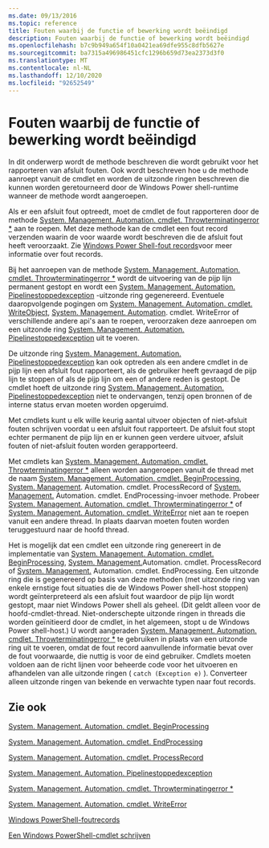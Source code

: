 ```yaml
---
ms.date: 09/13/2016
ms.topic: reference
title: Fouten waarbij de functie of bewerking wordt beëindigd
description: Fouten waarbij de functie of bewerking wordt beëindigd
ms.openlocfilehash: b7c9b949a654f10a0421ea69dfe955c8dfb5627e
ms.sourcegitcommit: ba7315a496986451cfc1296b659d73ea2373d3f0
ms.translationtype: MT
ms.contentlocale: nl-NL
ms.lasthandoff: 12/10/2020
ms.locfileid: "92652549"
---
```

# <a name="terminating-errors"></a>Fouten waarbij de functie of bewerking wordt beëindigd

In dit onderwerp wordt de methode beschreven die wordt gebruikt voor het rapporteren van afsluit fouten. Ook wordt beschreven hoe u de methode aanroept vanuit de cmdlet en worden de uitzonde ringen beschreven die kunnen worden geretourneerd door de Windows Power shell-runtime wanneer de methode wordt aangeroepen.

Als er een afsluit fout optreedt, moet de cmdlet de fout rapporteren door de methode [System. Management. Automation. cmdlet. Throwterminatingerror *](/dotnet/api/System.Management.Automation.Cmdlet.ThrowTerminatingError) aan te roepen. Met deze methode kan de cmdlet een fout record verzenden waarin de voor waarde wordt beschreven die de afsluit fout heeft veroorzaakt. Zie [Windows Power Shell-fout records](./windows-powershell-error-records.md)voor meer informatie over fout records.

Bij het aanroepen van de methode [System. Management. Automation. cmdlet. Throwterminatingerror *](/dotnet/api/System.Management.Automation.Cmdlet.ThrowTerminatingError) wordt de uitvoering van de pijp lijn permanent gestopt en wordt een [System. Management. Automation. Pipelinestoppedexception](/dotnet/api/System.Management.Automation.PipelineStoppedException) -uitzonde ring gegenereerd. Eventuele daaropvolgende pogingen om [System. Management. Automation. cmdlet. WriteObject](/dotnet/api/System.Management.Automation.Cmdlet.WriteObject), [System. Management. Automation](/dotnet/api/System.Management.Automation.Cmdlet.WriteError). cmdlet. WriteError of verschillende andere api's aan te roepen, veroorzaken deze aanroepen om een uitzonde ring [System. Management. Automation. Pipelinestoppedexception](/dotnet/api/System.Management.Automation.PipelineStoppedException) uit te voeren.

De uitzonde ring [System. Management. Automation. Pipelinestoppedexception](/dotnet/api/System.Management.Automation.PipelineStoppedException) kan ook optreden als een andere cmdlet in de pijp lijn een afsluit fout rapporteert, als de gebruiker heeft gevraagd de pijp lijn te stoppen of als de pijp lijn om een of andere reden is gestopt. De cmdlet hoeft de uitzonde ring [System. Management. Automation. Pipelinestoppedexception](/dotnet/api/System.Management.Automation.PipelineStoppedException) niet te ondervangen, tenzij open bronnen of de interne status ervan moeten worden opgeruimd.

Met cmdlets kunt u elk wille keurig aantal uitvoer objecten of niet-afsluit fouten schrijven voordat u een afsluit fout rapporteert. De afsluit fout stopt echter permanent de pijp lijn en er kunnen geen verdere uitvoer, afsluit fouten of niet-afsluit fouten worden gerapporteerd.

Met cmdlets kan [System. Management. Automation. cmdlet. Throwterminatingerror *](/dotnet/api/System.Management.Automation.Cmdlet.ThrowTerminatingError) alleen worden aangeroepen vanuit de thread met de naam [System. Management. Automation. cmdlet. BeginProcessing](/dotnet/api/System.Management.Automation.Cmdlet.BeginProcessing), [System. Management](/dotnet/api/System.Management.Automation.Cmdlet.ProcessRecord). Automation. cmdlet. ProcessRecord of [System. Management.](/dotnet/api/System.Management.Automation.Cmdlet.EndProcessing) Automation. cmdlet. EndProcessing-invoer methode. Probeer [System. Management. Automation. cmdlet. Throwterminatingerror *](/dotnet/api/System.Management.Automation.Cmdlet.ThrowTerminatingError) of [System. Management. Automation. cmdlet. WriteError](/dotnet/api/System.Management.Automation.Cmdlet.WriteError) niet aan te roepen vanuit een andere thread. In plaats daarvan moeten fouten worden teruggestuurd naar de hoofd thread.

Het is mogelijk dat een cmdlet een uitzonde ring genereert in de implementatie van [System. Management. Automation. cmdlet. BeginProcessing](/dotnet/api/System.Management.Automation.Cmdlet.BeginProcessing), [System. Management.](/dotnet/api/System.Management.Automation.Cmdlet.ProcessRecord)Automation. cmdlet. ProcessRecord of [System. Management.](/dotnet/api/System.Management.Automation.Cmdlet.EndProcessing) Automation. cmdlet. EndProcessing. Een uitzonde ring die is gegenereerd op basis van deze methoden (met uitzonde ring van enkele ernstige fout situaties die de Windows Power shell-host stoppen) wordt geïnterpreteerd als een afsluit fout waardoor de pijp lijn wordt gestopt, maar niet Windows Power shell als geheel. (Dit geldt alleen voor de hoofd-cmdlet-thread. Niet-onderschepte uitzonde ringen in threads die worden geïnitieerd door de cmdlet, in het algemeen, stopt u de Windows Power shell-host.) U wordt aangeraden [System. Management. Automation. cmdlet. Throwterminatingerror *](/dotnet/api/System.Management.Automation.Cmdlet.ThrowTerminatingError) te gebruiken in plaats van een uitzonde ring uit te voeren, omdat de fout record aanvullende informatie bevat over de fout voorwaarde, die nuttig is voor de eind gebruiker. Cmdlets moeten voldoen aan de richt lijnen voor beheerde code voor het uitvoeren en afhandelen van alle uitzonde ringen ( `catch (Exception e)` ). Converteer alleen uitzonde ringen van bekende en verwachte typen naar fout records.

## <a name="see-also"></a>Zie ook

[System. Management. Automation. cmdlet. BeginProcessing](/dotnet/api/System.Management.Automation.Cmdlet.BeginProcessing)

[System. Management. Automation. cmdlet. EndProcessing](/dotnet/api/System.Management.Automation.Cmdlet.EndProcessing)

[System. Management. Automation. cmdlet. ProcessRecord](/dotnet/api/System.Management.Automation.Cmdlet.ProcessRecord)

[System. Management. Automation. Pipelinestoppedexception](/dotnet/api/System.Management.Automation.PipelineStoppedException)

[System. Management. Automation. cmdlet. Throwterminatingerror *](/dotnet/api/System.Management.Automation.Cmdlet.ThrowTerminatingError)

[System. Management. Automation. cmdlet. WriteError](/dotnet/api/System.Management.Automation.Cmdlet.WriteError)

[Windows PowerShell-foutrecords](./windows-powershell-error-records.md)

[Een Windows PowerShell-cmdlet schrijven](./writing-a-windows-powershell-cmdlet.md)
